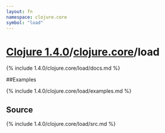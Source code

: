 ```yaml
---
layout: fn
namespace: clojure.core
symbol: "load"
---
```


# [Clojure 1.4.0](../../)/[clojure.core](../)/load

{% include 1.4.0/clojure.core/load/docs.md %}

##Examples

{% include 1.4.0/clojure.core/load/examples.md %}
## Source
{% include 1.4.0/clojure.core/load/src.md %}

